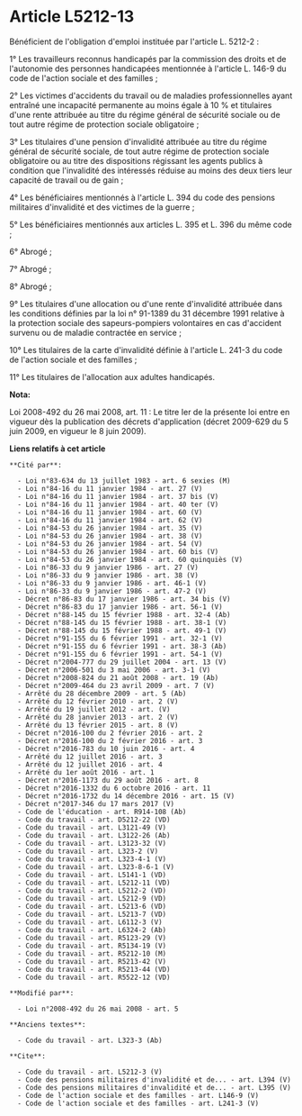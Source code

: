 # Article L5212-13

Bénéficient de l'obligation d'emploi instituée par l'article L. 5212-2 : 

1° Les travailleurs reconnus handicapés par la commission des droits et de l'autonomie des personnes handicapées mentionnée à
l'article L. 146-9 du code de l'action sociale et des familles ; 

2° Les victimes d'accidents du travail ou de maladies professionnelles ayant entraîné une incapacité permanente au moins
égale à 10 % et titulaires d'une rente attribuée au titre du régime général de sécurité sociale ou de tout autre régime de
protection sociale obligatoire ; 

3° Les titulaires d'une pension d'invalidité attribuée au titre du régime général de sécurité sociale, de tout autre régime
de protection sociale obligatoire ou au titre des dispositions régissant les agents publics à condition que l'invalidité des
intéressés réduise au moins des deux tiers leur capacité de travail ou de gain ; 

4° Les bénéficiaires mentionnés à l'article L. 394 du code des pensions militaires d'invalidité et des victimes de la
guerre ; 

5° Les bénéficiaires mentionnés aux articles L. 395 et L. 396 du même code ; 

6° Abrogé ; 

7° Abrogé ; 

8° Abrogé ; 

9° Les titulaires d'une allocation ou d'une rente d'invalidité attribuée dans les conditions définies par la loi n° 91-1389
du 31 décembre 1991 relative à la protection sociale des sapeurs-pompiers volontaires en cas d'accident survenu ou de maladie
contractée en service ; 

10° Les titulaires de la carte d'invalidité définie à l'article L. 241-3 du code de l'action sociale et des familles ; 

11° Les titulaires de l'allocation aux adultes handicapés.

**Nota:**

Loi 2008-492 du 26 mai 2008, art. 11 : Le titre Ier de la présente loi entre en vigueur dès la publication des décrets
d'application (décret 2009-629 du 5 juin 2009, en vigueur le 8 juin 2009).

**Liens relatifs à cet article**

	**Cité par**:

	  - Loi n°83-634 du 13 juillet 1983 - art. 6 sexies (M)
	  - Loi n°84-16 du 11 janvier 1984 - art. 27 (V)
	  - Loi n°84-16 du 11 janvier 1984 - art. 37 bis (V)
	  - Loi n°84-16 du 11 janvier 1984 - art. 40 ter (V)
	  - Loi n°84-16 du 11 janvier 1984 - art. 60 (V)
	  - Loi n°84-16 du 11 janvier 1984 - art. 62 (V)
	  - Loi n°84-53 du 26 janvier 1984 - art. 35 (V)
	  - Loi n°84-53 du 26 janvier 1984 - art. 38 (V)
	  - Loi n°84-53 du 26 janvier 1984 - art. 54 (V)
	  - Loi n°84-53 du 26 janvier 1984 - art. 60 bis (V)
	  - Loi n°84-53 du 26 janvier 1984 - art. 60 quinquiès (V)
	  - Loi n°86-33 du 9 janvier 1986 - art. 27 (V)
	  - Loi n°86-33 du 9 janvier 1986 - art. 38 (V)
	  - Loi n°86-33 du 9 janvier 1986 - art. 46-1 (V)
	  - Loi n°86-33 du 9 janvier 1986 - art. 47-2 (V)
	  - Décret n°86-83 du 17 janvier 1986 - art. 34 bis (V)
	  - Décret n°86-83 du 17 janvier 1986 - art. 56-1 (V)
	  - Décret n°88-145 du 15 février 1988 - art. 32-4 (Ab)
	  - Décret n°88-145 du 15 février 1988 - art. 38-1 (V)
	  - Décret n°88-145 du 15 février 1988 - art. 49-1 (V)
	  - Décret n°91-155 du 6 février 1991 - art. 32-1 (V)
	  - Décret n°91-155 du 6 février 1991 - art. 38-3 (Ab)
	  - Décret n°91-155 du 6 février 1991 - art. 54-1 (V)
	  - Décret n°2004-777 du 29 juillet 2004 - art. 13 (V)
	  - Décret n°2006-501 du 3 mai 2006 - art. 3-1 (V)
	  - Décret n°2008-824 du 21 août 2008 - art. 19 (Ab)
	  - Décret n°2009-464 du 23 avril 2009 - art. 7 (V)
	  - Arrêté du 28 décembre 2009 - art. 5 (Ab)
	  - Arrêté du 12 février 2010 - art. 2 (V)
	  - Arrêté du 19 juillet 2012 - art. (V)
	  - Arrêté du 28 janvier 2013 - art. 2 (V)
	  - Arrêté du 13 février 2015 - art. 8 (V)
	  - Décret n°2016-100 du 2 février 2016 - art. 2
	  - Décret n°2016-100 du 2 février 2016 - art. 3
	  - Décret n°2016-783 du 10 juin 2016 - art. 4
	  - Arrêté du 12 juillet 2016 - art. 3
	  - Arrêté du 12 juillet 2016 - art. 4
	  - Arrêté du 1er août 2016 - art. 1
	  - Décret n°2016-1173 du 29 août 2016 - art. 8
	  - Décret n°2016-1332 du 6 octobre 2016 - art. 11
	  - Décret n°2016-1732 du 14 décembre 2016 - art. 15 (V)
	  - Décret n°2017-346 du 17 mars 2017 (V)
	  - Code de l'éducation - art. R914-108 (Ab)
	  - Code du travail - art. D5212-22 (VD)
	  - Code du travail - art. L3121-49 (V)
	  - Code du travail - art. L3122-26 (Ab)
	  - Code du travail - art. L3123-32 (V)
	  - Code du travail - art. L323-2 (V)
	  - Code du travail - art. L323-4-1 (V)
	  - Code du travail - art. L323-8-6-1 (V)
	  - Code du travail - art. L5141-1 (VD)
	  - Code du travail - art. L5212-11 (VD)
	  - Code du travail - art. L5212-2 (VD)
	  - Code du travail - art. L5212-9 (VD)
	  - Code du travail - art. L5213-6 (VD)
	  - Code du travail - art. L5213-7 (VD)
	  - Code du travail - art. L6112-3 (V)
	  - Code du travail - art. L6324-2 (Ab)
	  - Code du travail - art. R5123-29 (V)
	  - Code du travail - art. R5134-19 (V)
	  - Code du travail - art. R5212-10 (M)
	  - Code du travail - art. R5213-42 (V)
	  - Code du travail - art. R5213-44 (VD)
	  - Code du travail - art. R5522-12 (VD)

	**Modifié par**:

	  - Loi n°2008-492 du 26 mai 2008 - art. 5

	**Anciens textes**:

	  - Code du travail - art. L323-3 (Ab)

	**Cite**:

	  - Code du travail - art. L5212-3 (V)
	  - Code des pensions militaires d'invalidité et de... - art. L394 (V)
	  - Code des pensions militaires d'invalidité et de... - art. L395 (V)
	  - Code de l'action sociale et des familles - art. L146-9 (V)
	  - Code de l'action sociale et des familles - art. L241-3 (V)
